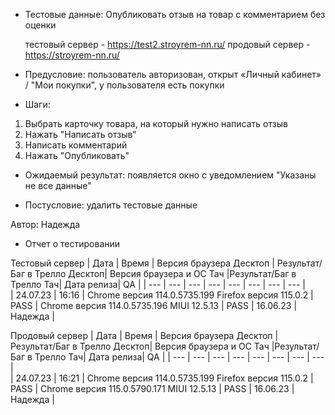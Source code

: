 * Тестовые данные: Опубликовать отзыв на товар с комментарием без оценки

	тестовый сервер - https://test2.stroyrem-nn.ru/   продовый сервер - https://stroyrem-nn.ru/

* Предусловие: пользователь авторизован, открыт «Личный кабинет» / "Мои покупки", у пользователя есть покупки

* Шаги:
1.	Выбрать карточку товара, на который нужно написать отзыв
2.	Нажать "Написать отзыв"
3.	Написать комментарий
4.	Нажать "Опубликовать"

* Ожидаемый результат: появляется окно с уведомлением "Указаны не все данные"

* Постусловие: удалить тестовые данные

Автор: Надежда

* Отчет о тестировании
  
Тестовый сервер
| Дата | Время | Версия браузера Десктоп | Результат/Баг в Трелло Десктоп|  Версия браузера и ОС Тач |Результат/Баг в Трелло Тач| Дата релиза| QA  |
| --- | --- | --- | --- |  --- | --- | --- | --- |   
| 24.07.23 | 16:16 | Chrome версия 114.0.5735.199 Firefox версия 115.0.2 | PASS | Chrome версия 114.0.5735.196 MIUI 12.5.13 | PASS | 16.06.23 | Надежда |  

Продовый сервер
| Дата | Время | Версия браузера Десктоп | Результат/Баг в Трелло Десктоп|  Версия браузера и ОС Тач |Результат/Баг в Трелло Тач| Дата релиза| QA |
| --- | --- | --- | --- |  --- | --- | --- | --- |   
| 24.07.23 | 16:21 | Chrome версия 114.0.5735.199 Firefox версия 115.0.2 | PASS | Chrome версия 115.0.5790.171 MIUI 12.5.13 | PASS | 16.06.23 | Надежда |  